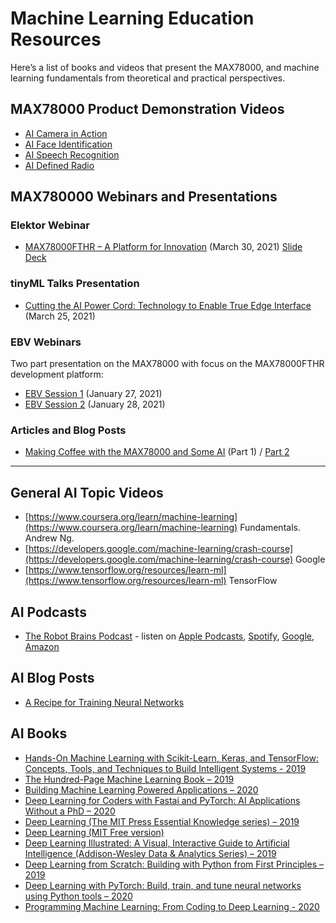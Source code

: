 
# Machine Learning Education Resources

Here’s a list of books and videos that present the MAX78000, and machine learning fundamentals from theoretical and practical perspectives.



## MAX78000 Product Demonstration Videos

- [AI Camera in Action](https://youtu.be/-cavAgCOTfg)
- [AI Face Identification](https://youtu.be/z2Gnyxs8kUk)
- [AI Speech Recognition](https://youtu.be/uMZQYnMXGQ0)
- [AI Defined Radio](https://youtu.be/r9T9Xwdy-Lw)



## MAX780000 Webinars and Presentations

### Elektor Webinar

- [MAX78000FTHR – A Platform for Innovation](https://youtu.be/cWq4kKQrY0o) (March 30, 2021) [Slide Deck](MAX78000FTHR%20-%20A%20Platform%20for%20Innovation.pdf)



### tinyML Talks Presentation

- [Cutting the AI Power Cord: Technology to Enable True Edge Interface](https://youtu.be/7B19a1ua3qE) (March 25, 2021)



### EBV Webinars

Two part presentation on the MAX78000 with focus on the MAX78000FTHR development platform:

- [EBV Session 1](https://www.globalspec.com/events/eventdetails?eventId=2616) (January 27, 2021)
- [EBV Session 2](https://www.globalspec.com/events/eventdetails?eventId=3039) (January 28, 2021)



### Articles and Blog Posts

- [Making Coffee with the MAX78000 and Some AI](https://www.elektormagazine.com/articles/making-coffee-max78000-ai) (Part 1) / [Part 2](https://www.elektormagazine.com/articles/making-coffee-with-the-max78000-and-some-ai-part-2)



---

## General AI Topic Videos

- [https://www.coursera.org/learn/machine-learning](https://www.coursera.org/learn/machine-learning) Fundamentals.  Andrew Ng.
- [https://developers.google.com/machine-learning/crash-course](https://developers.google.com/machine-learning/crash-course)  Google
- [https://www.tensorflow.org/resources/learn-ml](https://www.tensorflow.org/resources/learn-ml) TensorFlow



## AI Podcasts

* [The Robot Brains Podcast](https://www.therobotbrains.ai) - listen on [Apple Podcasts](https://podcasts.apple.com/gb/podcast/the-robot-brains-podcast/id1559275284), [Spotify](https://open.spotify.com/show/2qbLq3HrhTnnmmsHc37QOD), [Google](https://podcasts.google.com/feed/aHR0cHM6Ly9mZWVkcy5hY2FzdC5jb20vcHVibGljL3Nob3dzL3RoZS1yb2JvdC1icmFpbnM), [Amazon](https://music.amazon.com/podcasts/944100c5-b2f7-4124-84e0-5f74ebe42177/THE-ROBOT-BRAINS-PODCAST)



## AI Blog Posts

* [A Recipe for Training Neural Networks](http://karpathy.github.io/2019/04/25/recipe/)



## AI Books

- [Hands-On Machine Learning with Scikit-Learn, Keras, and TensorFlow: Concepts, Tools, and Techniques to Build Intelligent Systems - 2019](https://www.amazon.com/Hands-Machine-Learning-Scikit-Learn-TensorFlow/dp/1492032646/ref=sr_1_1?dchild=1&amp;keywords=%E2%80%A2+Hands-On+Machine+Learning+with+Scikit-Learn%2C+Keras%2C+and+TensorFlow%3A+Concepts%2C+Tools%2C+and+Techniques+to+Build+Intelligent+Systems&amp;qid=1607102764&amp;s=books&amp;sr=1-1)
- [The Hundred-Page Machine Learning Book – 2019](https://www.amazon.com/Hundred-Page-Machine-Learning-Book/dp/199957950X/ref=sr_1_3?dchild=1&amp;keywords=The+Hundred-Page+Machine+Learning+Book&amp;qid=1607102722&amp;s=books&amp;sr=1-3)
- [Building Machine Learning Powered Applications – 2020](https://www.amazon.com/Building-Machine-Learning-Powered-Applications/dp/149204511X/ref=sr_1_1?dchild=1&amp;keywords=Building+Machine+Learning+Powered+Applications&amp;qid=1607102700&amp;s=books&amp;sr=1-1)
- [Deep Learning for Coders with Fastai and PyTorch: AI Applications Without a PhD – 2020](https://www.amazon.com/Deep-Learning-Coders-fastai-PyTorch/dp/1492045527/ref=sr_1_1?dchild=1&amp;keywords=%E2%80%A2+Deep+Learning+for+Coders+with+Fastai+and+PyTorch%3A+AI+Applications+Without+a+PhD&amp;qid=1607102672&amp;s=books&amp;sr=1-1)
- [Deep Learning (The MIT Press Essential Knowledge series) – 2019](https://www.amazon.com/Deep-Learning-Press-Essential-Knowledge/dp/0262537559/ref=sr_1_2?dchild=1&amp;keywords=Deep+Learning+%28The+MIT+Press+Essential+Knowledge+series%29&amp;qid=1607102644&amp;s=books&amp;sr=1-2)
- [Deep Learning (MIT Free version)](https://www.deeplearningbook.org/)
- [Deep Learning Illustrated: A Visual, Interactive Guide to Artificial Intelligence (Addison-Wesley Data &amp; Analytics Series) – 2019](https://www.amazon.com/Deep-Learning-Illustrated-Intelligence-Addison-Wesley/dp/0135116694/ref=sr_1_9?dchild=1&amp;keywords=Deep+Learning&amp;qid=1607102487&amp;s=books&amp;sr=1-9)
- [Deep Learning from Scratch: Building with Python from First Principles – 2019](https://www.amazon.com/Deep-Learning-Scratch-Building-Principles/dp/1492041416/ref=sr_1_10?dchild=1&amp;keywords=deep+learning&amp;qid=1607102821&amp;s=books&amp;sr=1-10)
- [Deep Learning with PyTorch: Build, train, and tune neural networks using Python tools – 2020](https://www.amazon.com/Deep-Learning-PyTorch-Eli-Stevens/dp/1617295264/ref=sr_1_17?dchild=1&amp;keywords=deep+learning&amp;qid=1607102821&amp;s=books&amp;sr=1-17)
- [Programming Machine Learning: From Coding to Deep Learning - 2020](https://www.amazon.com/Programming-Machine-Learning-Zero-Deep/dp/1680506609/ref=sr_1_24?dchild=1&amp;keywords=deep+learning&amp;qid=1607102821&amp;s=books&amp;sr=1-24)

